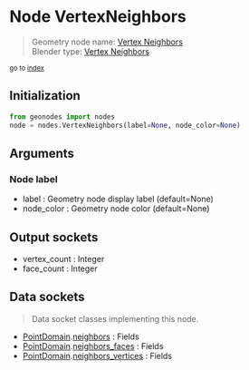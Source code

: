 
# Node VertexNeighbors

> Geometry node name: [Vertex Neighbors](https://docs.blender.org/manual/en/latest/modeling/geometry_nodes/mesh/vertex_neighbors.html)<br>
  Blender type: [Vertex Neighbors](https://docs.blender.org/api/current/bpy.types.GeometryNodeInputMeshVertexNeighbors.html)
  
<sub>go to [index](/docs/index.md)</sub>

## Initialization

```python
from geonodes import nodes
node = nodes.VertexNeighbors(label=None, node_color=None)
```



## Arguments


### Node label

- label : Geometry node display label (default=None)
- node_color : Geometry node color (default=None)

## Output sockets

- vertex_count : Integer
- face_count : Integer

## Data sockets

> Data socket classes implementing this node.
  
  
- [PointDomain](/docs/PointDomain.md).[neighbors](/docs/PointDomain.md#neighbors) : Fields
- [PointDomain](/docs/PointDomain.md).[neighbors_faces](/docs/PointDomain.md#neighbors_faces) : Fields
- [PointDomain](/docs/PointDomain.md).[neighbors_vertices](/docs/PointDomain.md#neighbors_vertices) : Fields
  
